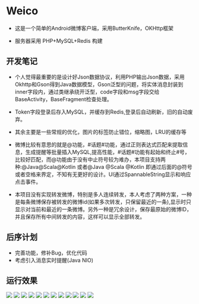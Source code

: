 # Weico
 
- 这是一个简单的Android微博客户端，采用ButterKnife，OKHttp框架
 
- 服务器采用 PHP+MySQL+Redis 构建




## 开发笔记

- 个人觉得最重要的是设计好Json数据协议，利用PHP输出Json数据，采用Okhttp和Gson得到Java数据模型，Gson泛型的问题，将实体消息封装到inner字段内，通过类继承绕开泛型，code字段和msg字段交给BaseActivity，BaseFragment检查处理。

-  Token字段登录后存入MySQL，并缓存到Redis,登录后自动刷新，旧的自动废弃。

- 其余主要是一些常规的优化，图片的标签防止错位，缩略图，LRU的缓存等

- 微博比较有意思的就是@功能，#话题#功能，通过正则表达式匹配来提取信息，生成提醒等批量插入MySQL,提高性能，#话题#功能有起始和终止#号，比较好匹配，而@功能由于没有中止符号较为难办，本项目支持两种:@Java@Scala@Kotlin 或者@Java @Scala @Kotlin 即通过后面的@符号或者空格来界定，不知有无更好的设计。UI通过SpannableString显示和响应点击事件。

- 本项目没有实现转发微博，特别是多人连续转发，本人考虑了两种方案，一种是每条微博保存被转发的微博id(如果多次转发，只保留最近的一条),显示时只显示对当前和最近的一条微博。另外一种是冗余设计，保存最原始的微博ID，并且保存所有中间转发的内容，这样可以显示全部转发。


## 后序计划

- 完善功能，修补Bug，优化代码
- 考虑引入消息实时提醒(Java NIO)

## 运行效果

![](https://github.com/dingdangmao123/weico/blob/master/demo/11.png) ![](https://github.com/dingdangmao123/weico/blob/master/demo/12.png) ![](https://github.com/dingdangmao123/weico/blob/master/demo/13.png) ![](https://github.com/dingdangmao123/weico/blob/master/demo/1.png) ![](https://github.com/dingdangmao123/weico/blob/master/demo/2.png) ![](https://github.com/dingdangmao123/weico/blob/master/demo/3.png) ![](https://github.com/dingdangmao123/weico/blob/master/demo/4.png) ![](https://github.com/dingdangmao123/weico/blob/master/demo/5.png) ![](https://github.com/dingdangmao123/weico/blob/master/demo/6.png) ![](https://github.com/dingdangmao123/weico/blob/master/demo/7.png) ![](https://github.com/dingdangmao123/weico/blob/master/demo/8.png) ![](https://github.com/dingdangmao123/weico/blob/master/demo/9.png)

